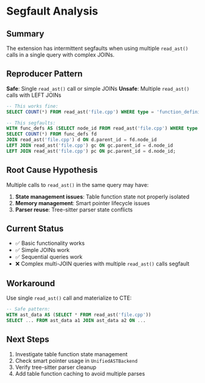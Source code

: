 # Segfault Analysis

## Summary
The extension has intermittent segfaults when using multiple `read_ast()` calls in a single query with complex JOINs.

## Reproducer Pattern
**Safe**: Single `read_ast()` call or simple JOINs
**Unsafe**: Multiple `read_ast()` calls with LEFT JOINs

```sql
-- This works fine:
SELECT COUNT(*) FROM read_ast('file.cpp') WHERE type = 'function_definition';

-- This segfaults:
WITH func_defs AS (SELECT node_id FROM read_ast('file.cpp') WHERE type = 'function_definition')
SELECT COUNT(*) FROM func_defs fd
JOIN read_ast('file.cpp') d ON d.parent_id = fd.node_id
LEFT JOIN read_ast('file.cpp') gc ON gc.parent_id = d.node_id
LEFT JOIN read_ast('file.cpp') pc ON pc.parent_id = d.node_id;
```

## Root Cause Hypothesis
Multiple calls to `read_ast()` in the same query may have:
1. **State management issues**: Table function state not properly isolated
2. **Memory management**: Smart pointer lifecycle issues
3. **Parser reuse**: Tree-sitter parser state conflicts

## Current Status
- ✅ Basic functionality works
- ✅ Simple JOINs work  
- ✅ Sequential queries work
- ❌ Complex multi-JOIN queries with multiple `read_ast()` calls segfault

## Workaround
Use single `read_ast()` call and materialize to CTE:
```sql
-- Safe pattern:
WITH ast_data AS (SELECT * FROM read_ast('file.cpp'))
SELECT ... FROM ast_data a1 JOIN ast_data a2 ON ...
```

## Next Steps
1. Investigate table function state management
2. Check smart pointer usage in `UnifiedASTBackend`
3. Verify tree-sitter parser cleanup
4. Add table function caching to avoid multiple parses